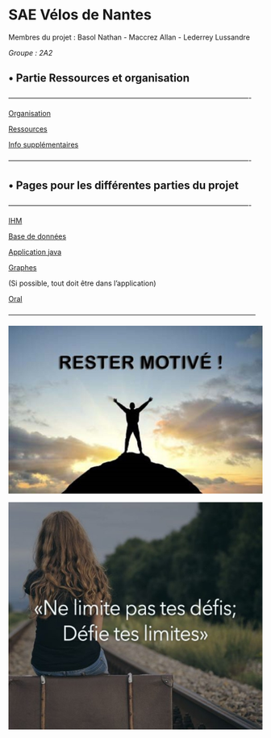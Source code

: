 # SAE Vélos de Nantes

Membres du projet : Basol Nathan - Maccrez Allan - Lederrey Lussandre

*Groupe : 2A2*

## • Partie Ressources et organisation

——————————————————————————————————-

[Organisation](README/Organisation.md)

[Ressources](README/Ressources.md)

[Info supplémentaires](README/Info%20supple%CC%81mentaires.md)

——————————————————————————————————-

## **• Pages pour les différentes parties du projet**

——————————————————————————————————-

[IHM](README/IHM.md)

[Base de données](README/Base%20de%20donne%CC%81es.md)

[Application java](README/Application%20java.md)

[Graphes](README/Graphes.md)

(Si possible, tout doit être dans l’application)

[Oral](README/Oral.md)

———————————————————————————————————

![rester-motive.jpg](README/rester-motive.jpg)

![screenshot_2019-03-01-12-33-21-721_com173061791.png](README/screenshot_2019-03-01-12-33-21-721_com173061791.png)